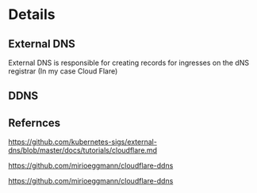 # Details

## External DNS

External DNS is responsible for creating records for ingresses on the dNS registrar (In my case Cloud Flare)

## DDNS

## Refernces

<https://github.com/kubernetes-sigs/external-dns/blob/master/docs/tutorials/cloudflare.md>

<https://github.com/mirioeggmann/cloudflare-ddns>

<https://github.com/mirioeggmann/cloudflare-ddns>
